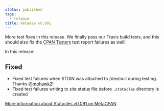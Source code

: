 ```yaml
---
status: published
tags:
  - release
title: Release v0.091
---
```


More test fixes in this release. We finally pass our Travis build tests,
and this should also fix the [CPAN Testers](http://www.cpantesters.org)
test report failures as well!

In this release:

## Fixed

* Fixed test failures when STDIN was attached to /dev/null during
  testing. Thanks [@mohawk2](http://github.com/mohawk2)!
* Fixed test failures writing to site status file before `.statocles`
  directory is created

[More information about Statocles v0.091 on
MetaCPAN](http://metacpan.org/release/PREACTION/Statocles-0.091)
